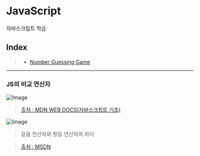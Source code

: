 # JavaScript
자바스크립트 학습
## Index
> - [Number Guessing Game](Number-Guessing/README.md)

---
### JS의 비교 연산자
![Image](IMG/JS_comp.png)
> [출처 : MDN WEB DOCS(자바스크립트 기초)](https://developer.mozilla.org/ko/docs/Learn/JavaScript/First_steps/A_first_splash)


![Image](IMG/Op_diff.png)
> 같음 연산자와 항등 연산자의 차이

> [출처 : MSDN](https://msdn.microsoft.com/ko-kr/library/ky6fyhws(v=vs.94).aspx)
